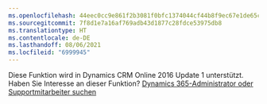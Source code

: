 ```yaml
---
ms.openlocfilehash: 44eec0cc9e861f2b3081f0bfc1374044cf44b8f9ec67e1de65cd29cc27f9ad2e
ms.sourcegitcommit: 7f8d1e7a16af769adb43d1877c28fdce53975db8
ms.translationtype: HT
ms.contentlocale: de-DE
ms.lasthandoff: 08/06/2021
ms.locfileid: "6999945"
---
```

Diese Funktion wird in Dynamics CRM Online 2016 Update 1 unterstützt. Haben Sie Interesse an dieser Funktion? [Dynamics 365-Administrator oder Supportmitarbeiter suchen](/dynamics365/customerengagement/on-premises/basics/find-administrator-support)